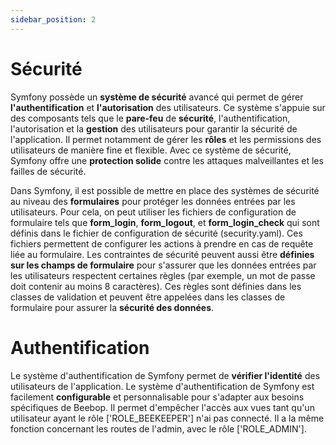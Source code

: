 ```yaml
---
sidebar_position: 2
---
```


# Sécurité

Symfony possède un **système de sécurité** avancé qui permet de gérer **l'authentification** et **l'autorisation** des utilisateurs. Ce système s'appuie sur des composants tels que le **pare-feu** de **sécurité**, l'authentification, l'autorisation et la **gestion** des utilisateurs pour garantir la sécurité de l'application. Il permet notamment de gérer les **rôles** et les permissions des utilisateurs de manière fine et flexible. Avec ce système de sécurité, Symfony offre une **protection solide** contre les attaques malveillantes et les failles de sécurité.

Dans Symfony, il est possible de mettre en place des systèmes de sécurité au niveau des **formulaires** pour protéger les données entrées par les utilisateurs. Pour cela, on peut utiliser les fichiers de configuration de formulaire tels que **form_login**, **form_logout**, et **form_login_check** qui sont définis dans le fichier de configuration de sécurité (security.yaml). Ces fichiers permettent de configurer les actions à prendre en cas de requête liée au formulaire. Les contraintes de sécurité peuvent aussi être **définies sur les champs de formulaire** pour s'assurer que les données entrées par les utilisateurs respectent certaines règles (par exemple, un mot de passe doit contenir au moins 8 caractères). Ces règles sont définies dans les classes de validation et peuvent être appelées dans les classes de formulaire pour assurer la **sécurité des données**.

# Authentification

Le système d'authentification de Symfony permet de **vérifier l'identité** des utilisateurs de l'application. Le système d'authentification de Symfony est facilement **configurable** et personnalisable pour s'adapter aux besoins spécifiques de Beebop. Il permet d'empêcher l'accès aux vues tant qu'un utilisateur ayant le rôle ['ROLE_BEEKEEPER'] n'ai pas connecté. Il a la même fonction concernant les routes de l'admin, avec le rôle ['ROLE_ADMIN'].
